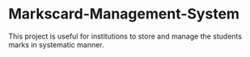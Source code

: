 # Markscard-Management-System
This project is useful for institutions to store and manage the students marks in systematic manner.
